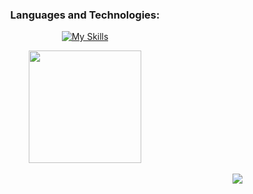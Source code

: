 <div align="center">

### Languages and Technologies:

[![My Skills](https://skills.thijs.gg/icons?i=linux,java,php,postgres,py,vim,js,c,git)](https://skills.thijs.gg)


 

<div>
  <a href="https://github.com/josefreitas788"/>
  <img height="180em" src="https://github-readme-stats.vercel.app/api/top-langs/?username=josefreitas788&theme=react&layout=compact&langs_count=6"/>
</div>
<br/>
  
<div align="right">
    <a href="https://www.linkedin.com/in/josefreitas788/" target="_blank"><img src="https://img.shields.io/badge/-LinkedIn-%230077B5?style=for-the-badge&logo=linkedin&logoColor=white" target="_blank"></a> 
</div>
